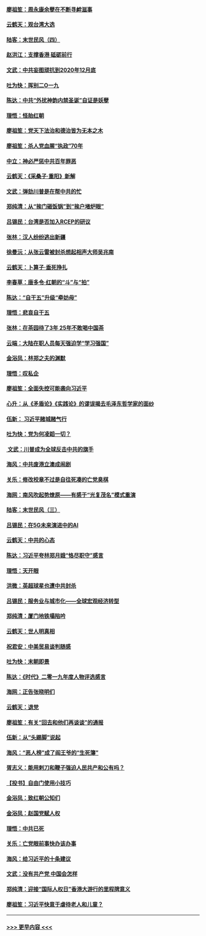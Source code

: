 #### [廖祖笙：周永康余孽在不断寻衅滋事](../pages/nsc993/n11751013.md?t=12282133) 
#### [云鹤天：观台湾大选](../pages/nsc993/n11751007.md?t=12282133) 
#### [陆客：末世民风（四）](../pages/nsc993/n11749203.md?t=12282133) 
#### [赵洪江：支撑香港 砥砺前行](../pages/nsc993/n11748482.md?t=12282133) 
#### [文武：中共妄图顽抗到2020年12月底](../pages/nsc993/n11748446.md?t=12282133) 
#### [吐为快：挥别二O一九](../pages/nsc993/n11748411.md?t=12282133) 
#### [陈达：中共“外扰神韵内禁圣诞”自证是妖孽](../pages/nsc993/n11748226.md?t=12282133) 
#### [理悟：怪胎红朝](../pages/nsc993/n11748206.md?t=12282133) 
#### [廖祖笙：党天下法治和德治皆为无本之木](../pages/nsc993/n11748135.md?t=12282133) 
#### [廖祖笙：杀人党血腥“执政”70年](../pages/nsc993/n11745144.md?t=12282133) 
#### [中立：神必严惩中共百年罪恶](../pages/nsc993/n11744970.md?t=12282133) 
#### [云鹤天：《采桑子‧重阳》新解](../pages/nsc993/n11744948.md?t=12282133) 
#### [文武：弹劾川普是在帮中共的忙](../pages/nsc993/n11744758.md?t=12282133) 
#### [郑纯清：从“挨门砸饭锅”到“挨户堵炉眼”](../pages/nsc993/n11744745.md?t=12282133) 
#### [吕锡民：台湾是否加入RCEP的研议](../pages/nsc993/n11744701.md?t=12282133) 
#### [张林：汉人纷纷逃出新疆](../pages/nsc993/n11743530.md?t=12282133) 
#### [徐曼沅：从张云雷被封杀想起相声大师吴兆南](../pages/nsc993/n11741816.md?t=12282133) 
#### [云鹤天：卜算子‧垂死挣扎](../pages/nsc993/n11739956.md?t=12282133) 
#### [李春草：唐多令‧红朝的“斗”与“拍”](../pages/nsc993/n11739830.md?t=12282133) 
#### [陈达：“自干五”升级“牵妨母”](../pages/nsc993/n11739724.md?t=12282133) 
#### [理悟：悲哀自干五](../pages/nsc993/n11739547.md?t=12282133) 
#### [张林：在茶园待了3年 25年不敢喝中国茶](../pages/nsc993/n11739240.md?t=12282133) 
#### [云端：大陆在职人员每天强迫学“学习强国”](../pages/nsc993/n11738735.md?t=12282133) 
#### [金浴凤：林郑之夫的渊默](../pages/nsc993/n11737735.md?t=12282133) 
#### [理悟：叹私企](../pages/nsc993/n11737715.md?t=12282133) 
#### [廖祖笙：全面失控可能袭向习近平](../pages/nsc993/n11737704.md?t=12282133) 
#### [心升：从《矛盾论》《实践论》的谬误揭去毛泽东哲学家的面纱](../pages/nsc993/n11736962.md?t=12282133) 
#### [伍新： 习近平赌城赌气行](../pages/nsc993/n11736929.md?t=12282133) 
#### [吐为快：党为何凌蹈一切？](../pages/nsc993/n11736915.md?t=12282133) 
#### [ 文武：川普成为全球反击中共的旗手](../pages/nsc993/n11736882.md?t=12282133) 
#### [海风：中共废港立澳成闹剧](../pages/nsc993/n11735857.md?t=12282133) 
#### [关乐：修改校章不过是自往死凑的亡党臭棋](../pages/nsc993/n11735097.md?t=12282133) 
#### [海网：南风吹起势燎原——有感于“光复茂名”模式重演](../pages/nsc993/n11732308.md?t=12282133) 
#### [陆客：末世民风（三）](../pages/nsc993/n11732211.md?t=12282133) 
#### [吕锡民：在5G未来演进中的AI](../pages/nsc993/n11730010.md?t=12282133) 
#### [云鹤天：中共的心态](../pages/nsc993/n11729906.md?t=12282133) 
#### [陈达：习近平夸林郑月娥“恪尽职守”感言](../pages/nsc993/n11729881.md?t=12282133) 
#### [理悟：天开眼](../pages/nsc993/n11729699.md?t=12282133) 
#### [洪微：英超球星也遭中共封杀](../pages/nsc993/n11727243.md?t=12282133) 
#### [吕锡民：服务业与城市化——全球宏观经济转型](../pages/nsc993/n11725845.md?t=12282133) 
#### [郑纯清：厦门地铁塌陷吟](../pages/nsc993/n11725813.md?t=12282133) 
#### [云鹤天：世人明真相](../pages/nsc993/n11725621.md?t=12282133) 
#### [祝君安：中美贸易谈判随感](../pages/nsc993/n11725609.md?t=12282133) 
#### [吐为快：末朝即景](../pages/nsc993/n11723365.md?t=12282133) 
#### [陈达：《时代》二零一九年度人物评选感言](../pages/nsc993/n11723337.md?t=12282133) 
#### [海网：正告张晓明们](../pages/nsc993/n11723228.md?t=12282133) 
#### [云鹤天：退党](../pages/nsc993/n11723056.md?t=12282133) 
#### [廖祖笙：有关“回去和他们再谈谈”的通报](../pages/nsc993/n11722442.md?t=12282133) 
#### [伍新：从“头踢脚”说起](../pages/nsc993/n11722429.md?t=12282133) 
#### [海风：“恶人榜”成了阎王爷的“生死簿”](../pages/nsc993/n11722272.md?t=12282133) 
#### [胥志义：能用剌刀和鞭子强迫人民共产和公有吗？](../pages/nsc993/n11720569.md?t=12282133) 
#### [【投书】自由门使用小技巧](../pages/nsc993/n11720180.md?t=12282133) 
#### [金浴凤：致红朝公知们](../pages/nsc993/n11720563.md?t=12282133) 
#### [金浴凤：赵国党赋人权](../pages/nsc993/n11720533.md?t=12282133) 
#### [理悟：中共已死](../pages/nsc993/n11720233.md?t=12282133) 
#### [关乐：亡党眼前事快办该办事](../pages/nsc993/n11719160.md?t=12282133) 
#### [海风：给习近平的十条建议](../pages/nsc993/n11717616.md?t=12282133) 
#### [文武：没有共产党 中国会怎样](../pages/nsc993/n11717584.md?t=12282133) 
#### [郑纯清：迎接“国际人权日”香港大游行的里程牌意义](../pages/nsc993/n11717417.md?t=12282133) 
#### [廖祖笙：习近平快意于虐待老人和儿童？](../pages/nsc993/n11715313.md?t=12282133) 

----
#### [ >>> 更早内容 <<< ](../indexes/nsc993-earlier.md)
